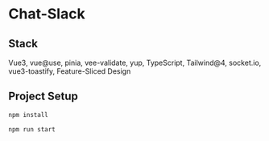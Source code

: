 # Chat-Slack

## Stack

Vue3, vue@use, pinia, vee-validate, yup, TypeScript, Tailwind@4, socket.io, vue3-toastify, Feature-Sliced Design

## Project Setup

```sh
npm install
```

```sh
npm run start
```
